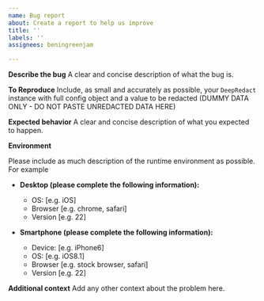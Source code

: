 ```yaml
---
name: Bug report
about: Create a report to help us improve
title: ''
labels: ''
assignees: beningreenjam

---
```


**Describe the bug**
A clear and concise description of what the bug is.

**To Reproduce**
Include, as small and accurately as possible, your `DeepRedact` instance with full config object and a value to be redacted (DUMMY DATA ONLY - DO NOT PASTE UNREDACTED DATA HERE)

**Expected behavior**
A clear and concise description of what you expected to happen.

**Environment**

Please include as much description of the runtime environment as possible. For example
- **Desktop (please complete the following information):**
  - OS: [e.g. iOS]
  - Browser [e.g. chrome, safari]
  - Version [e.g. 22]

- **Smartphone (please complete the following information):**
  - Device: [e.g. iPhone6]
  - OS: [e.g. iOS8.1]
  - Browser [e.g. stock browser, safari]
  - Version [e.g. 22]

**Additional context**
Add any other context about the problem here.
